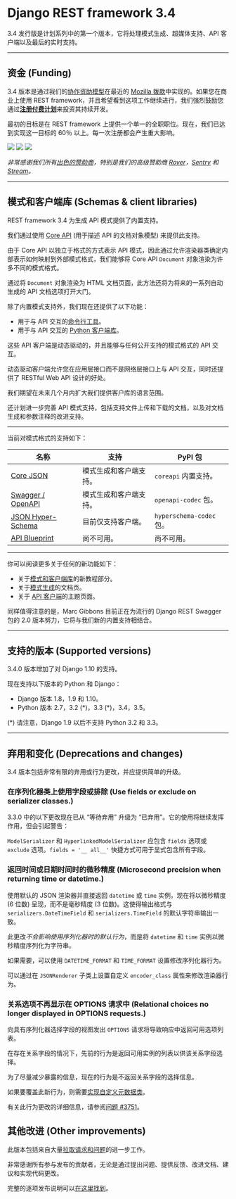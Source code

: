 # Django REST framework 3.4
3.4 发行版是计划系列中的第一个版本，它将处理模式生成、超媒体支持、API 客户端以及最后的实时支持。

***

## 资金 (Funding)
3.4 版本是通过我们的[协作资助模型](https://www.django-rest-framework.org/community/funding/)在最近的 [Mozilla 拨款](https://www.django-rest-framework.org/community/mozilla-grant/)中实现的。如果您在商业上使用 REST framework，并且希望看到这项工作继续进行，我们强烈鼓励您通过[**注册付费计划**](https://www.django-rest-framework.org/community/funding/)来投资其持续开发。

最初的目标是在 REST framework 上提供一个单一的全职职位。现在，我们已达到实现这一目标的 60％ 以上。每一次注册都会产生重大影响。

[![](https://fund-rest-framework.s3.amazonaws.com/rover_130x130.png)](http://jobs.rover.com/) [![](https://fund-rest-framework.s3.amazonaws.com/sentry130.png)](https://getsentry.com/welcome/) [![](https://fund-rest-framework.s3.amazonaws.com/stream-130.png)](https://getstream.io/?utm_source=drf&utm_medium=banner&utm_campaign=drf)

*非常感谢我们所有[出色的赞助商](https://fund.django-rest-framework.org/topics/funding/#our-sponsors)，特别是我们的高级赞助商 [Rover](http://jobs.rover.com/)，[Sentry](https://getsentry.com/welcome/) 和 [Stream](https://getstream.io/?utm_source=drf&utm_medium=banner&utm_campaign=drf)。*

***

## 模式和客户端库 (Schemas & client libraries)
REST framework 3.4 为生成 API 模式提供了内置支持。

我们通过使用 [Core API](https://www.coreapi.org/) (用于描述 API 的文档对象模型) 来提供此支持。

由于 Core API 以独立于格式的方式表示 API 模式，因此通过允许渲染器类确定内部表示如何映射到外部模式格式，我们能够将 Core API `Document` 对象渲染为许多不同的模式格式。

通过将 `Document` 对象渲染为 HTML 文档页面，此方法还将为将来的一系列自动生成的 API 文档选项打开大门。

除了内置模式支持外，我们现在还提供了以下功能：

- 用于与 API 交互的[命令行工具](https://www.django-rest-framework.org/community/api-clients#command-line-client)。
- 用于与 API 交互的 [Python 客户端库](https://www.django-rest-framework.org/community/api-clients#python-client-library)。

这些 API 客户端是动态驱动的，并且能够与任何公开支持的模式格式的 API 交互。

动态驱动客户端允许您在应用层接口而不是网络层接口上与 API 交互，同时还提供了 RESTful Web API 设计的好处。

我们期望在未来几个月内扩大我们提供客户库的语言范围。

还计划进一步完善 API 模式支持，包括支持文件上传和下载的文档，以及对文档生成和参数注释的改进支持。

***

当前对模式格式的支持如下：

| 名称 | 支持 | PyPI 包 |
| ------ | ------ | ------ |
| [Core JSON](https://www.coreapi.org/specification/encoding/#core-json-encoding) | 模式生成和客户端支持。 | `coreapi` 内置支持。 |
| [Swagger / OpenAPI](https://openapis.org/specification) | 模式生成和客户端支持。 | `openapi-codec` 包。 |
| [JSON Hyper-Schema](https://json-schema.org/latest/json-schema-hypermedia.html) | 目前仅支持客户端。 | `hyperschema-codec` 包。 |
| [API Blueprint](https://apiblueprint.org/) | 尚不可用。 | 尚不可用。 |

***

你可以阅读更多关于任何的新功能如下：

- 关于[模式和客户端库](https://www.django-rest-framework.org/tutorial/7-schemas-and-client-libraries/)的新教程部分。
- 关于[模式生成](https://www.django-rest-framework.org/api-guide/schemas/)的文档页。
- 关于 [API 客户端](https://www.django-rest-framework.org/topics/api-clients/)的主题页面。

同样值得注意的是，Marc Gibbons 目前正在为流行的 Django REST Swagger 包的 2.0 版本努力，它将与我们新的内置支持相结合。

***

## 支持的版本 (Supported versions)
3.4.0 版本增加了对 Django 1.10 的支持。

现在支持以下版本的 Python 和 Django：

- Django 版本 1.8，1.9 和 1.10。
- Python 版本 2.7，3.2 (\*)，3.3 (\*)，3.4，3.5。

(\*) 请注意，Django 1.9 以后不支持 Python 3.2 和 3.3。

***

## 弃用和变化 (Deprecations and changes)
3.4 版本包括非常有限的弃用或行为更改，并应提供简单的升级。

### 在序列化器类上使用字段或排除 (Use fields or exclude on serializer classes.)
3.3.0 中的以下更改现在已从 “等待弃用” 升级为 “已弃用”。它的使用将继续发挥作用，但会引起警告：

`ModelSerializer` 和 `HyperlinkedModelSerializer` 应包含 `fields` 选项或 `exclude` 选项。`fields = '__ all__'` 快捷方式可用于显式包含所有字段。

### 返回时间或日期时间时的微秒精度 (Microsecond precision when returning time or datetime.)
使用默认的 JSON 渲染器并直接返回 `datetime` 或 `time` 实例，现在将以微秒精度 (6 位数) 呈现，而不是毫秒精度 (3 位数)。这使得输出格式与 `serializers.DateTimeField` 和 `serializers.TimeField` 的默认字符串输出一致。

此更改*不会影响使用序列化器时的默认行为*，而是将 `datetime` 和 `time` 实例以微秒精度序列化为字符串。

如果需要，可以使用 `DATETIME_FORMAT` 和 `TIME_FORMAT` 设置修改序列化器行为。

可以通过在 `JSONRenderer` 子类上设置自定义 `encoder_class` 属性来修改渲染器行为。

### 关系选项不再显示在 OPTIONS 请求中 (Relational choices no longer displayed in OPTIONS requests.)
向具有序列化器选择字段的视图发出 `OPTIONS` 请求将导致响应中返回可用选项列表。

在存在关系字段的情况下，先前的行为是返回可用实例的列表以供该关系字段选择。

为了尽量减少暴露的信息，现在的行为是不返回关系字段的选择信息。

如果要覆盖此新行为，则需要[实现自定义元数据类](https://www.django-rest-framework.org/api-guide/metadata/#custom-metadata-classes)。

有关此行为更改的详细信息，请参阅[问题 #3751](https://github.com/encode/django-rest-framework/issues/3751)。

## 其他改进 (Other improvements)
此版本包括来自大量[拉取请求和问题](https://github.com/encode/django-rest-framework/milestone/35)的进一步工作。

非常感谢所有参与发布的贡献者，无论是通过提出问题、提供反馈、改进文档、建议和实现代码更改。

完整的逐项发布说明可以[在这里找到](https://www.django-rest-framework.org/community/release-notes#34)。
